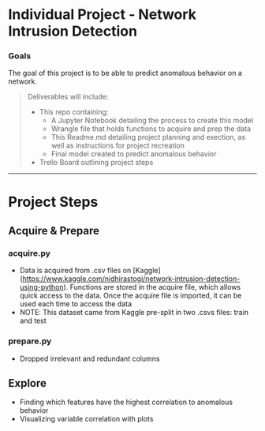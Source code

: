 
# **Individual Project - Network Intrusion Detection**

### Goals
The goal of this project is to be able to predict anomalous behavior on a network.

>Deliverables will include:
> - This repo containing: 
>   - A Jupyter Notebook detailing the process to create this model
>   - Wrangle file that holds functions to acquire and prep the data
>   - This Readme.md detailing project planning and exection, as well as instructions for project recreation
>   - Final model created to predict anomalous behavior
> - Trello Board outlining project steps

****
# **Project Steps**
## Acquire & Prepare
### acquire.py
- Data is acquired from .csv files on [Kaggle] (https://www.kaggle.com/nidhirastogi/network-intrusion-detection-using-python). Functions are stored in the acquire file, which allows quick access to the data. Once the acquire file is imported, it can be used each time to access the data
- NOTE: This dataset came from Kaggle pre-split in two .csvs files: train and test

### prepare.py
- Dropped irrelevant and redundant columns

## Explore
- Finding which features have the highest correlation to anomalous behavior
- Visualizing variable correlation with plots



